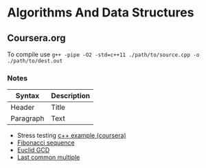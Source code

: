 # Algorithms And Data Structures
## Coursera.org
To compile use
```g++ -pipe -O2 -std=c++11 ./path/to/source.cpp -o ./path/to/dest.out```

### Notes
| Syntax | Description |
| ----------- | ----------- |
| Header | Title |
| Paragraph | Text |

* Stress testing [c++ example (coursera)](https://github.com/VladVes/algorithmsAndDataStructures/blob/master/coursera.org/src/01-programming_challenges/at1-3-max_pairwise_product-stress_test.cpp)
* [Fibonacci sequence](https://ru.wikipedia.org/wiki/%D0%A7%D0%B8%D1%81%D0%BB%D0%B0_%D0%A4%D0%B8%D0%B1%D0%BE%D0%BD%D0%B0%D1%87%D1%87%D0%B8)
* [Euclid GCD](https://ru.wikipedia.org/wiki/%D0%90%D0%BB%D0%B3%D0%BE%D1%80%D0%B8%D1%82%D0%BC_%D0%95%D0%B2%D0%BA%D0%BB%D0%B8%D0%B4%D0%B0)
* [Last common multiple](https://en.wikipedia.org/wiki/Least_common_multiple)
